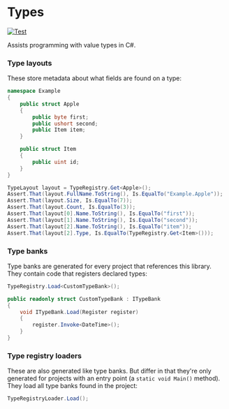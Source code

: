 # Types

[![Test](https://github.com/game-simulations/types/actions/workflows/test.yml/badge.svg)](https://github.com/game-simulations/types/actions/workflows/test.yml)

Assists programming with value types in C#.

### Type layouts

These store metadata about what fields are found on a type:
```cs
namespace Example
{
	public struct Apple
	{
		public byte first;
		public ushort second;
		public Item item;
	}

	public struct Item
	{
		public uint id;
	}
}

TypeLayout layout = TypeRegistry.Get<Apple>();
Assert.That(layout.FullName.ToString(), Is.EqualTo("Example.Apple"));
Assert.That(layout.Size, Is.EqualTo(7));
Assert.That(layout.Count, Is.EqualTo(3));
Assert.That(layout[0].Name.ToString(), Is.EqualTo("first"));
Assert.That(layout[1].Name.ToString(), Is.EqualTo("second"));
Assert.That(layout[2].Name.ToString(), Is.EqualTo("item"));
Assert.That(layout[2].Type, Is.EqualTo(TypeRegistry.Get<Item>()));
```

### Type banks

Type banks are generated for every project that references this library.
They contain code that registers declared types:
```cs
TypeRegistry.Load<CustomTypeBank>();

public readonly struct CustomTypeBank : ITypeBank
{
    void ITypeBank.Load(Register register)
    {
        register.Invoke<DateTime>();
    }
}
```

### Type registry loaders

These are also generated like type banks. But differ in that they're only
generated for projects with an entry point (a `static void Main()` method).
They load all type banks found in the project:
```cs
TypeRegistryLoader.Load();
```